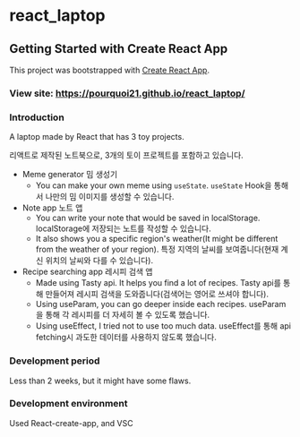 # react_laptop

## Getting Started with Create React App

This project was bootstrapped with [Create React App](https://github.com/facebook/create-react-app).

### View site: https://pourquoi21.github.io/react_laptop/

### Introduction
A laptop made by React that has 3 toy projects.

리액트로 제작된 노트북으로, 3개의 토이 프로젝트를 포함하고 있습니다.
* Meme generator 밈 생성기
  * You can make your own meme using `useState`. `useState` Hook을 통해서 나만의 밈 이미지를 생성할 수 있습니다.
* Note app 노트 앱
  * You can write your note that would be saved in localStorage. localStorage에 저장되는 노트를 작성할 수 있습니다.
  * It also shows you a specific region's weather(It might be different from the weather of your region). 특정 지역의 날씨를 보여줍니다(현재 계신 위치의 날씨와 다를 수 있습니다).
* Recipe searching app 레시피 검색 앱
  * Made using Tasty api. It helps you find a lot of recipes. Tasty api를 통해 만들어져 레시피 검색을 도와줍니다(검색어는 영어로 쓰셔야 합니다).
  * Using useParam, you can go deeper inside each recipes. useParam을 통해 각 레시피를 더 자세히 볼 수 있도록 했습니다.
  * Using useEffect, I tried not to use too much data. useEffect를 통해 api fetching시 과도한 데이터를 사용하지 않도록 했습니다.

### Development period
Less than 2 weeks, but it might have some flaws.

### Development environment
Used React-create-app, and VSC
